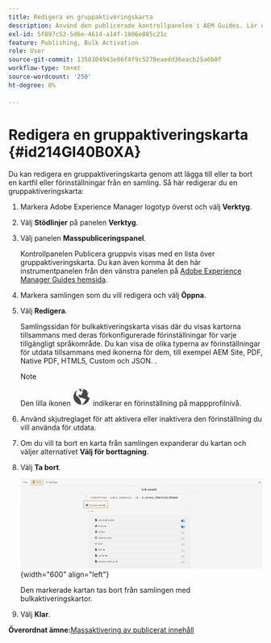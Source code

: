 ```yaml
---
title: Redigera en gruppaktiveringskarta
description: Använd den publicerade kontrollpanelen i AEM Guides. Lär dig hur du redigerar en gruppaktiveringskarta genom att lägga till eller ta bort kartfiler.
exl-id: 5f897c52-5d6e-4614-a14f-1806e085c21c
feature: Publishing, Bulk Activation
role: User
source-git-commit: 1350304943e86f4f9c5270eaedd36eacb25a6b0f
workflow-type: tm+mt
source-wordcount: '250'
ht-degree: 0%

---
```


# Redigera en gruppaktiveringskarta {#id214GI40B0XA}

Du kan redigera en gruppaktiveringskarta genom att lägga till eller ta bort en kartfil eller förinställningar från en samling. Så här redigerar du en gruppaktiveringskarta:

1. Markera Adobe Experience Manager logotyp överst och välj **Verktyg**.

1. Välj **Stödlinjer** på panelen **Verktyg**.

1. Välj panelen **Masspubliceringspanel**.

   Kontrollpanelen Publicera gruppvis visas med en lista över gruppaktiveringskarta. Du kan även komma åt den här instrumentpanelen från den vänstra panelen på [Adobe Experience Manager Guides hemsida](intro-home-page.md).

1. Markera samlingen som du vill redigera och välj **Öppna**.

1. Välj **Redigera**.

   Samlingssidan för bulkaktiveringskarta visas där du visas kartorna tillsammans med deras förkonfigurerade förinställningar för varje tillgängligt språkområde.
Du kan visa de olika typerna av förinställningar för utdata tillsammans med ikonerna för dem, till exempel AEM Site, PDF, Native PDF, HTML5, Custom och JSON.
.

   >[!NOTE]
   >
   > Den lilla ikonen ![](images/global-preset-icon.svg) indikerar en förinställning på mappprofilnivå.


1. Använd skjutreglaget för att aktivera eller inaktivera den förinställning du vill använda för utdata.

1. Om du vill ta bort en karta från samlingen expanderar du kartan och väljer alternativet **Välj för borttagning**.

1. Välj **Ta bort**.

   ![](images/bulk-activation-delete-map.png){width="600" align="left"}

   Den markerade kartan tas bort från samlingen med bulkaktiveringskartor.

1. Välj **Klar**.


**Överordnat ämne:**&#x200B;[ Massaktivering av publicerat innehåll](conf-bulk-activation.md)
